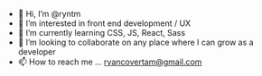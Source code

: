 - 👋 Hi, I’m @ryntm
- 👀 I’m interested in front end development / UX
- 🌱 I’m currently learning CSS, JS, React, Sass
- 💞️ I’m looking to collaborate on any place where I can grow as a developer
- 📫 How to reach me ... ryancovertam@gmail.com 

<!---
ryntm/ryntm is a ✨ special ✨ repository because its `README.md` (this file) appears on your GitHub profile.
You can click the Preview link to take a look at your changes.
--->
